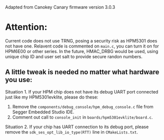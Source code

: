Adapted from Canokey Canary firmware version 3.0.3

# Attention:
Current code does not use TRNG, posing a security risk as HPM5301 does not have one. Relavent code is commented on ```main.c```, you can turn it on for HPM6E00 or other series.
In the future, HMAC_DRBG would be used, using unique chip ID and user set salt to provide secure randon numbers.

## A little tweak is needed no matter what hardware you use:
Situation 1. If your HPM chip does not have its debug UART port connected just like my HPM5301evklite, please do these:
1. Remove the ```components/debug_console/hpm_debug_console.c``` file from Segger Embedded Studio IDE.
2. Comment out call to ```console_init``` in ```boards/hpm5301evklite/board.c```.

Situation 2. If your chip has UART connection to its debug port, please remove the ```sdk_ses_opt_lib_io_type(RTT)```  line in  ```CMakeLists.txt```.
